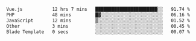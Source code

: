 <!--START_SECTION:waka-->

```txt
Vue.js           12 hrs 7 mins   ███████████████████████░░   91.74 %
PHP              48 mins         █▓░░░░░░░░░░░░░░░░░░░░░░░   06.16 %
JavaScript       12 mins         ▒░░░░░░░░░░░░░░░░░░░░░░░░   01.52 %
Other            3 mins          ░░░░░░░░░░░░░░░░░░░░░░░░░   00.45 %
Blade Template   0 secs          ░░░░░░░░░░░░░░░░░░░░░░░░░   00.07 %
```

<!--END_SECTION:waka-->
